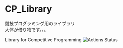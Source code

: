 # CP_Library
競技プログラミング用のライブラリ  
大体が借り物です。。。
  
Library for Competitive Programming
![Actions Status](https://github.com/VvyLw/CP_Library/workflows/verify/badge.svg)

